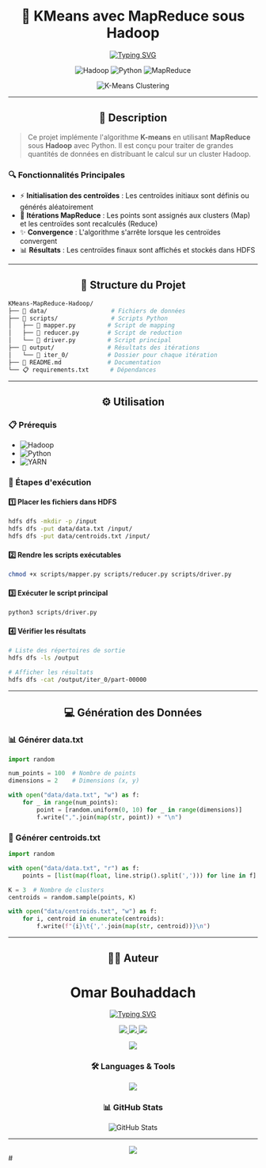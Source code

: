 <div align="center">

# 🌟 KMeans avec MapReduce sous Hadoop

[![Typing SVG](https://readme-typing-svg.demolab.com?font=Fira+Code&size=24&pause=1000&color=36BCF7FF&center=true&vCenter=true&random=false&width=600&lines=K-means+Clustering+avec+MapReduce;Big+Data+Processing;Distributed+Computing)](https://git.io/typing-svg)

<p align="center">
  <img src="https://img.shields.io/badge/Apache-Hadoop-%2300B4FF?style=for-the-badge&logo=apache-hadoop&logoColor=white" alt="Hadoop"/>
  <img src="https://img.shields.io/badge/Python-3.x-%233776AB?style=for-the-badge&logo=python&logoColor=white" alt="Python"/>
  <img src="https://img.shields.io/badge/MapReduce-Framework-%2300B4FF?style=for-the-badge&logoColor=white" alt="MapReduce"/>
</p>

![K-Means Clustering](https://upload.wikimedia.org/wikipedia/commons/e/ea/K-means_convergence.gif)


</div>

---

<div align="center">

## 🎯 Description

</div>

> Ce projet implémente l'algorithme **K-means** en utilisant **MapReduce** sous **Hadoop** avec Python. Il est conçu pour traiter de grandes quantités de données en distribuant le calcul sur un cluster Hadoop.

### 🔍 Fonctionnalités Principales

- ⚡ **Initialisation des centroïdes** : Les centroïdes initiaux sont définis ou générés aléatoirement
- 🔄 **Itérations MapReduce** : Les points sont assignés aux clusters (Map) et les centroïdes sont recalculés (Reduce)
- ✨ **Convergence** : L'algorithme s'arrête lorsque les centroïdes convergent
- 📊 **Résultats** : Les centroïdes finaux sont affichés et stockés dans HDFS

---

<div align="center">

## 📁 Structure du Projet

</div>

```bash
KMeans-MapReduce-Hadoop/
├── 📂 data/                  # Fichiers de données
├── 📂 scripts/               # Scripts Python
│   ├── 📜 mapper.py         # Script de mapping
│   ├── 📜 reducer.py        # Script de reduction
│   └── 📜 driver.py         # Script principal
├── 📂 output/               # Résultats des itérations
│   └── 📂 iter_0/           # Dossier pour chaque itération
├── 📝 README.md             # Documentation
└── 📋 requirements.txt      # Dépendances
```

---

<div align="center">

## ⚙️ Utilisation

</div>

### 📋 Prérequis

- ![Hadoop](https://img.shields.io/badge/Hadoop-Installed-%23FF7F0E?style=flat-square&logo=apache-hadoop)
- ![Python](https://img.shields.io/badge/Python-3.x-%233776AB?style=flat-square&logo=python)
- ![YARN](https://img.shields.io/badge/YARN-Running-%23E8E8E8?style=flat-square&logo=apache)

### 🚀 Étapes d'exécution

#### 1️⃣ Placer les fichiers dans HDFS

```bash
hdfs dfs -mkdir -p /input
hdfs dfs -put data/data.txt /input/
hdfs dfs -put data/centroids.txt /input/
```

#### 2️⃣ Rendre les scripts exécutables

```bash
chmod +x scripts/mapper.py scripts/reducer.py scripts/driver.py
```

#### 3️⃣ Exécuter le script principal

```bash
python3 scripts/driver.py
```

#### 4️⃣ Vérifier les résultats

```bash
# Liste des répertoires de sortie
hdfs dfs -ls /output

# Afficher les résultats
hdfs dfs -cat /output/iter_0/part-00000
```

---

<div align="center">

## 💻 Génération des Données

</div>

### 📊 Générer data.txt

```python
import random

num_points = 100  # Nombre de points
dimensions = 2    # Dimensions (x, y)

with open("data/data.txt", "w") as f:
    for _ in range(num_points):
        point = [random.uniform(0, 10) for _ in range(dimensions)]
        f.write(",".join(map(str, point)) + "\n")
```

### 🎯 Générer centroids.txt

```python
import random

with open("data/data.txt", "r") as f:
    points = [list(map(float, line.strip().split(','))) for line in f]

K = 3  # Nombre de clusters
centroids = random.sample(points, K)

with open("data/centroids.txt", "w") as f:
    for i, centroid in enumerate(centroids):
        f.write(f"{i}\t{','.join(map(str, centroid))}\n")
```

---







<div align="center">

## 👨‍💻 Auteur

# Omar Bouhaddach

[![Typing SVG](https://readme-typing-svg.demolab.com?font=Fira+Code&weight=600&size=24&pause=1000&color=36BCF7FF&center=true&vCenter=true&random=false&width=600&lines=Bugs+Shadow;D%C3%A9veloppeur+principal)](https://git.io/typing-svg)



<p align="center">
  <a href="mailto:bouhaddachomar@gmail.com">
    <img src="https://img.shields.io/badge/Gmail-333333?style=for-the-badge&logo=gmail&logoColor=red" />
  </a>
  <a href="https://www.linkedin.com/in/omar-bouhaddach-7420a02b4/" target="_blank">
    <img src="https://img.shields.io/badge/LinkedIn-0077B5?style=for-the-badge&logo=linkedin&logoColor=white" />
  </a>
  <a href="https://github.com/bugshadow" target="_blank">
    <img src="https://img.shields.io/badge/GitHub-100000?style=for-the-badge&logo=github&logoColor=white" />
  </a>
</p>

<p align="center">
  <img src="https://komarev.com/ghpvc/?username=bugshadow&color=blueviolet&style=for-the-badge&label=PROFILE+VIEWS" />
</p>

### 🛠️ Languages & Tools

<div align="center">
  <img src="https://skillicons.dev/icons?i=python,hadoop,docker,git" />
</div>

### 📊 GitHub Stats

![GitHub Stats](https://github-readme-streak-stats.herokuapp.com/?user=bugshadow&theme=tokyonight&hide_border=true)

</div>

---

<div align="center">
  <img src="https://capsule-render.vercel.app/api?type=waving&color=gradient&height=100&section=footer"/>
</div>
#
